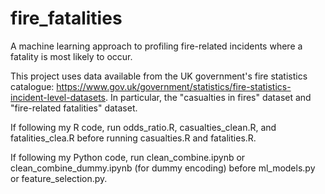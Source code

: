# fire_fatalities
A machine learning approach to profiling fire-related incidents where a fatality is most likely to occur.

This project uses data available from the UK government's fire statistics catalogue: https://www.gov.uk/government/statistics/fire-statistics-incident-level-datasets. In particular, the "casualties in fires" dataset and "fire-related fatalities" dataset.

If following my R code, run odds_ratio.R, casualties_clean.R, and fatalities_clea.R before running casualties.R and fatalities.R.

If following my Python code, run clean_combine.ipynb or clean_combine_dummy.ipynb (for dummy encoding) before ml_models.py or feature_selection.py.
